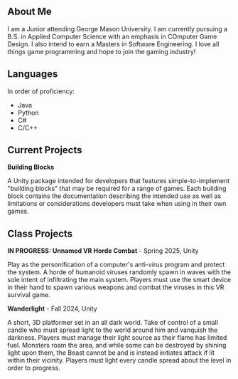 ## About Me
I am a Junior attending George Mason University. I am currently pursuing a B.S. in Applied Computer Science with an emphasis in COmputer Game Design. I also intend to earn a Masters in Software Engineering. I love all things game programming and hope to join the gaming industry!

## Languages
In order of proficiency:
- Java
- Python
- C#
- C/C++

## Current Projects
**Building Blocks**

A Unity package intended for developers that features simple-to-implement "building blocks" that may be required for a range of games. Each building block contains the documentation describing the intended use as well as limitations or considerations developers must take when using in their own games.

## Class Projects
**IN PROGRESS: Unnamed VR Horde Combat** - Spring 2025, Unity

Play as the personification of a computer's anti-virus program and protect the system. A horde of humanoid viruses randomly spawn in waves with the sole intent of infiltrating the main system. Players must use the smart device in their hand to spawn various weapons and combat the viruses in this VR survival game.

**Wanderlight** - Fall 2024, Unity

A short, 3D platformer set in an all dark world. Take of control of a small candle who must spread light to the world around him and vanquish the darkness. Players must manage their light source as their flame has limited fuel. Monsters roam the area, and while some can be destroyed by shining light upon them, the Beast cannot be and is instead initiates attack if lit within their vicinity. Players must light every candle spread about the level in order to progress. 

<!--
**madisellers/madisellers** is a ✨ _special_ ✨ repository because its `README.md` (this file) appears on your GitHub profile.

Here are some ideas to get you started:

- 🔭 I’m currently working on ...
- 🌱 I’m currently learning ...
- 👯 I’m looking to collaborate on ...
- 🤔 I’m looking for help with ...
- 💬 Ask me about ...
- 📫 How to reach me: ...
- 😄 Pronouns: ...
- ⚡ Fun fact: ...
-->
